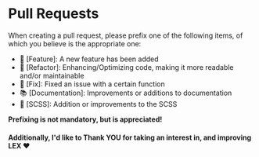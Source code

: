 # Pull Requests

When creating a pull request, please prefix one of the following items, of which you believe is the appropriate one:

- 🌟 [Feature]: A new feature has been added
- 🔄 [Refactor]: Enhancing/Optimizing code, making it more readable and/or maintainable
- 🔧 [Fix]: Fixed an issue with a certain function
- 📚 [Documentation]: Improvements or additions to documentation
- 🎨 [SCSS]: Addition or improvements to the SCSS

**Prefixing is not mandatory, but is appreciated!**

#### Additionally, I'd like to Thank **YOU** for taking an interest in, and improving LEX ❤️